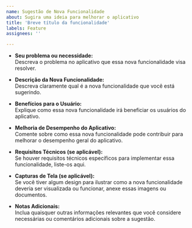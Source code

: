 ```yaml
---
name: Sugestão de Nova Funcionalidade
about: Sugira uma ideia para melhorar o aplicativo
title: 'Breve título da funcionalidade'
labels: Feature
assignees: ''

---
```


- **Seu problema ou necessidade:** <br>
Descreva o problema no aplicativo que essa nova funcionalidade visa resolver.

- **Descrição da Nova Funcionalidade:** <br>
Descreva claramente qual é a nova funcionalidade que você está sugerindo.

- **Benefícios para o Usuário:** <br>
Explique como essa nova funcionalidade irá beneficiar os usuários do aplicativo.

- **Melhoria de Desempenho do Aplicativo:** <br>
Comente sobre como essa nova funcionalidade pode contribuir para melhorar o desempenho geral do aplicativo.

- **Requisitos Técnicos (se aplicável):** <br>
Se houver requisitos técnicos específicos para implementar essa funcionalidade, liste-os aqui.

- **Capturas de Tela (se aplicável):** <br>
Se você tiver algum design para ilustrar como a nova funcionalidade deveria ser visualizada ou funcionar, anexe essas imagens ou documentos.

- **Notas Adicionais:** <br>
Inclua quaisquer outras informações relevantes que você considere necessárias ou comentários adicionais sobre a sugestão.

